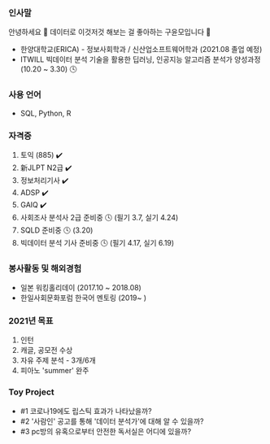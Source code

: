 ### 인사말
안녕하세요 👋 데이터로 이것저것 해보는 걸 좋아하는 구윤모입니다 :seedling:  

- 한양대학교(ERICA) - 정보사회학과 / 신산업소프트웨어학과 (2021.08 졸업 예정)  
- ITWILL 빅데이터 분석 기술을 활용한 딥러닝, 인공지능 알고리즘 분석가 양성과정 (10.20 ~ 3.30) 🕓

### 사용 언어  
- SQL, Python, R

### 자격증
1. 토익 (885) :heavy_check_mark:
2. 新JLPT N2급 :heavy_check_mark:
3. 정보처리기사 :heavy_check_mark:
4. ADSP :heavy_check_mark:
5. GAIQ :heavy_check_mark:
6. 사회조사 분석사 2급 준비중 🕓 (필기 3.7, 실기 4.24)
7. SQLD 준비중 🕓 (3.20)
8. 빅데이터 분석 기사 준비중 🕓 (필기 4.17, 실기 6.19)

### 봉사활동 및 해외경험  
- 일본 워킹홀리데이 (2017.10 ~ 2018.08)  
- 한일사회문화포럼 한국어 멘토링 (2019~ )

### 2021년 목표
1. 인턴
2. 캐글, 공모전 수상
3. 자유 주제 분석 - 3개/6개
4. 피아노 'summer' 완주

### Toy Project
- #1 코로나19에도 립스틱 효과가 나타났을까?  
- #2 '사람인' 공고를 통해 '데이터 분석가'에 대해 알 수 있을까?  
- #3 pc방의 유혹으로부터 안전한 독서실은 어디에 있을까?

<!--
**UknowYunmo/UknowYunmo** is a ✨ _special_ ✨ repository because its `README.md` (this file) appears on your GitHub profile.

Here are some ideas to get you started:

- 🔭 I’m currently working on ...
- 🌱 I’m currently learning ...
- 👯 I’m looking to collaborate on ...
- 🤔 I’m looking for help with ...
- 💬 Ask me about ...
- 📫 How to reach me: ...
- 😄 Pronouns: ...
- ⚡ Fun fact: ...
-->
